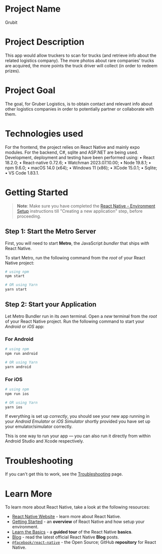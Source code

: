 # Project Name

Grubit

# Project Description

This app would allow truckers to scan for trucks (and retrieve info about the related logistics company). The more photos about rare companies' trucks are acquired, the more points the truck driver will collect (in order to redeem prizes).

# Project Goal

The goal, for Gruber Logistics, is to obtain contact and relevant info about other logistics companies in order to potentially partner or collaborate with them.

# Technologies used

For the frontend, the project relies on React Native and mainly expo modules. For the backend, C#, sqlite and ASP.NET are being used. 
Development, deployment and testing have been performed using:
• React 18.2.0;
• React-native 0.72.6;
• Watchman 2023.07.10.00;
• Node 19.8.1;
• npm 9.6.0;
• macOS 14.0 (x64);
• Windows 11 (x86);
• XCode 15.0.1;
• Sqlite;
• VS Code 1.83.1.


# Getting Started

>**Note**: Make sure you have completed the [React Native - Environment Setup](https://reactnative.dev/docs/environment-setup) instructions till "Creating a new application" step, before proceeding.

## Step 1: Start the Metro Server

First, you will need to start **Metro**, the JavaScript _bundler_ that ships _with_ React Native.

To start Metro, run the following command from the _root_ of your React Native project:

```bash
# using npm
npm start

# OR using Yarn
yarn start
```

## Step 2: Start your Application

Let Metro Bundler run in its _own_ terminal. Open a _new_ terminal from the _root_ of your React Native project. Run the following command to start your _Android_ or _iOS_ app:

### For Android

```bash
# using npm
npm run android

# OR using Yarn
yarn android
```

### For iOS

```bash
# using npm
npm run ios

# OR using Yarn
yarn ios
```

If everything is set up _correctly_, you should see your new app running in your _Android Emulator_ or _iOS Simulator_ shortly provided you have set up your emulator/simulator correctly.

This is one way to run your app — you can also run it directly from within Android Studio and Xcode respectively.

# Troubleshooting

If you can't get this to work, see the [Troubleshooting](https://reactnative.dev/docs/troubleshooting) page.

# Learn More

To learn more about React Native, take a look at the following resources:

- [React Native Website](https://reactnative.dev) - learn more about React Native.
- [Getting Started](https://reactnative.dev/docs/environment-setup) - an **overview** of React Native and how setup your environment.
- [Learn the Basics](https://reactnative.dev/docs/getting-started) - a **guided tour** of the React Native **basics**.
- [Blog](https://reactnative.dev/blog) - read the latest official React Native **Blog** posts.
- [`@facebook/react-native`](https://github.com/facebook/react-native) - the Open Source; GitHub **repository** for React Native.
